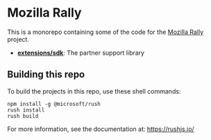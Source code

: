 # Mozilla Rally

This is a monorepo containing some of the code for the [Mozilla Rally](https://rally.mozilla.org/) project.

- [**extensions/sdk**](./extensions/sdk): The partner support library


## Building this repo

To build the projects in this repo, use these shell commands:

```
npm install -g @microsoft/rush
rush install
rush build
```

For more information, see the documentation at:  https://rushjs.io/